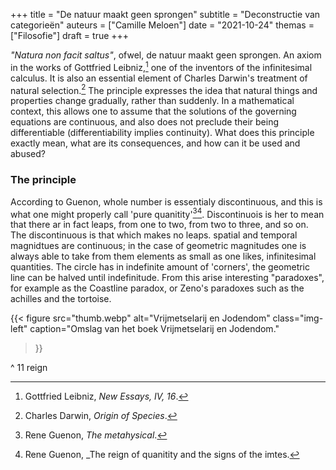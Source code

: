 +++
title    = "De natuur maakt geen sprongen"
subtitle = "Deconstructie van categorieën"
auteurs  = ["Camille Meloen"]
date     = "2021-10-24"
themas   = ["Filosofie"]
draft    = true
+++


_"Natura non facit saltus"_, ofwel, de natuur maakt geen sprongen. An axiom in the works of Gottfried Leibniz,[^1] one of the inventors of the infinitesimal calculus. It is also an essential element of Charles Darwin's treatment of natural selection.[^2] The principle expresses the idea that natural things and properties change gradually, rather than suddenly. In a mathematical context, this allows one to assume that the solutions of the governing equations are continuous, and also does not preclude their being differentiable (differentiability implies continuity). What does this principle exactly mean, what are its consequences, and how can it be used and abused?

### The principle

According to Guenon, whole number is essentialy discontinuous, and this is what one might properly call 'pure quanitity'[^3][^4]. Discontinuois is her to mean that there ar in fact leaps, from one to two, from two to three, and so on. The discontinuous is that which makes no leaps. spatial and temporal magnidtues are continuous; in the case of geometric magnitudes one is always able to take from them elements as small as one likes, infinitesimal quantities. The circle has in indefinite amount of 'corners', the geometric line can be halved until indefinitude. From this arise interesting "paradoxes", for example as the Coastline paradox, or Zeno's paradoxes such as the achilles and the tortoise.



{{< figure
	src="thumb.webp"
	alt="Vrijmetselarij en Jodendom"
	class="img-left"
	caption="Omslag van het boek Vrijmetselarij en Jodendom."
>}}


[^1]: Gottfried Leibniz, _New Essays, IV, 16_.
[^2]: Charles Darwin, _Origin of Species_.
[^3]: Rene Guenon, _The metahysical_.
[^4]: Rene Guenon, _The reign of quanitity and the signs of the imtes.

^
11 reign
